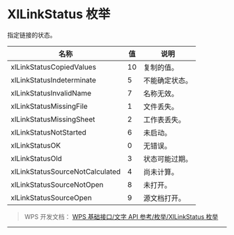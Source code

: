 # XlLinkStatus 枚举

指定链接的状态。

| 名称                            | 值  | 说明           |
|---------------------------------|-----|----------------|
| xlLinkStatusCopiedValues        | 10  | 复制的值。     |
| xlLinkStatusIndeterminate       | 5   | 不能确定状态。 |
| xlLinkStatusInvalidName         | 7   | 名称无效。     |
| xlLinkStatusMissingFile         | 1   | 文件丢失。     |
| xlLinkStatusMissingSheet        | 2   | 工作表丢失。   |
| xlLinkStatusNotStarted          | 6   | 未启动。       |
| xlLinkStatusOK                  | 0   | 无错误。       |
| xlLinkStatusOld                 | 3   | 状态可能过期。 |
| xlLinkStatusSourceNotCalculated | 4   | 尚未计算。     |
| xlLinkStatusSourceNotOpen       | 8   | 未打开。       |
| xlLinkStatusSourceOpen          | 9   | 源文档打开。   |

> WPS 开发文档： [WPS 基础接口/文字 API 参考/枚举/XlLinkStatus 枚举](https://qn.cache.wpscdn.cn/encs/doc/office_v19/topics/WPS%20%E5%9F%BA%E7%A1%80%E6%8E%A5%E5%8F%A3/%E6%96%87%E5%AD%97%20API%20%E5%8F%82%E8%80%83/%E6%9E%9A%E4%B8%BE/XlLinkStatus%20%E6%9E%9A%E4%B8%BE.html)

------------------------------------------------------------------------
